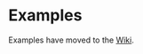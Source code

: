 # Examples

Examples have moved to the [Wiki](https://github.com/explodinglabs/jsonrpcserver/wiki).
